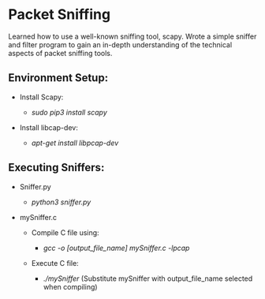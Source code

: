 # Packet Sniffing

Learned how to use a well-known sniffing tool, scapy. Wrote a simple sniffer and filter program to gain an in-depth understanding of the technical aspects of packet sniffing tools.

## Environment Setup:

* Install Scapy:
  * *sudo pip3 install scapy*

* Install libcap-dev:       
  * *apt-get install libpcap-dev*

## Executing Sniffers:

* Sniffer.py
  * *python3 sniffer.py*
  
* mySniffer.c 
  * Compile C file using:
    * *gcc -o [output_file_name] mySniffer.c -lpcap*
  
  * Execute C file:
    * *./mySniffer* (Substitute mySniffer with output_file_name selected when compiling)
